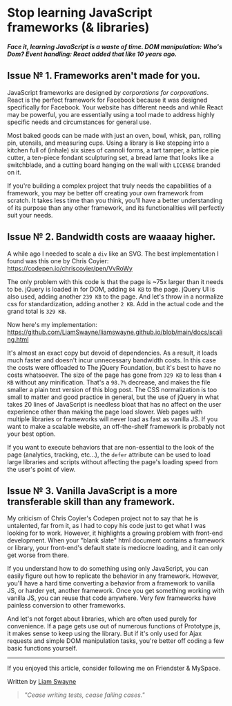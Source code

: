 # Stop learning JavaScript frameworks (& libraries)

**_Face it, learning JavaScript is a waste of time. DOM manipulation: Who's Dom? Event handling: React added that like 10 years ago._**
## Issue № 1. Frameworks aren't made for you.

JavaScript frameworks are designed *by corporations for corporations*. React is the perfect framework for Facebook because it was designed specifically for Facebook. Your website has different needs and while React may be powerful, you are essentially using a tool made to address highly specific needs and circumstances for general use.

Most baked goods can be made with just an oven, bowl, whisk, pan, rolling pin, utensils, and measuring cups. Using a library is like stepping into a kitchen full of (inhale) six sizes of cannoli forms, a tart tamper, a lattice pie cutter, a ten-piece fondant sculpturing set, a bread lame that looks like a switchblade, and a cutting board hanging on the wall with `LICENSE` branded on it.

If you're building a complex project that truly needs the capabilities of a framework, you may be better off creating your own framework from scratch. It takes less time than you think, you'll have a better understanding of its purpose than any other framework, and its functionalities will perfectly suit your needs.
## Issue № 2. Bandwidth costs are waaaay higher.

A while ago I needed to scale a `div` like an SVG. The best implementation I found was this one by Chris Coyier: https://codepen.io/chriscoyier/pen/VvRoWy

The only problem with this code is that the page is \~75x larger than it needs to be. jQuery is loaded in for DOM, adding `84 KB` to the page. jQuery UI is also used, adding another `239 KB` to the page. And let's throw in a normalize css for standardization, adding another `2 KB`. Add in the actual code and the grand total is `329 KB`.

Now here's my implementation: https://github.com/LiamSwayne/liamswayne.github.io/blob/main/docs/scaling.html

It's almost an exact copy but devoid of dependencies. As a result, it loads much faster and doesn't incur unnecessary bandwidth costs. In this case the costs were offloaded to The jQuery Foundation, but it's best to have no costs whatsoever. The size of the page has gone from `329 KB` to less than `4 KB` without any minification. That's a `98.7%` decrease, and makes the file smaller a plain text version of this blog post. The CSS normalization is too small to matter and good practice in general, but the use of jQuery in what takes 20 lines of JavaScript is needless bloat that has no affect on the user experience other than making the page load slower. Web pages with multiple libraries or frameworks will never load as fast as vanilla JS. If you want to make a scalable website, an off-the-shelf framework is probably not your best option.

If you want to execute behaviors that are non-essential to the look of the page (analytics, tracking, etc...), the `defer` attribute can be used to load large libraries and scripts without affecting the page's loading speed from the user's point of view.
## Issue № 3. Vanilla JavaScript is a more transferable skill than any framework.

My criticism of Chris Coyier's Codepen project not to say that he is untalented, far from it, as I had to copy his code just to get what I was looking for to work. However, it highlights a growing problem with front-end development. When your "blank slate" html document contains a framework or library, your front-end's default state is mediocre loading, and it can only get worse from there.

If you understand how to do something using only JavaScript, you can easily figure out how to replicate the behavior in any framework. However, you'll have a hard time converting a behavior from a framework to vanilla JS, or harder yet, another framework. Once you get something working with vanilla JS, you can reuse that code anywhere. Very few frameworks have painless conversion to other frameworks.

And let's not forget about libraries, which are often used purely for convenience. If a page gets use out of numerous functions of Prototype.js, it makes sense to keep using the library. But if it's only used for Ajax requests and simple DOM manipulation tasks, you're better off coding a few basic functions yourself.

---
If you enjoyed this article, consider following me on Friendster & MySpace.

Written by [Liam Swayne](https://github.com/LiamSwayne)
> _"Cease writing tests, cease failing cases."_
